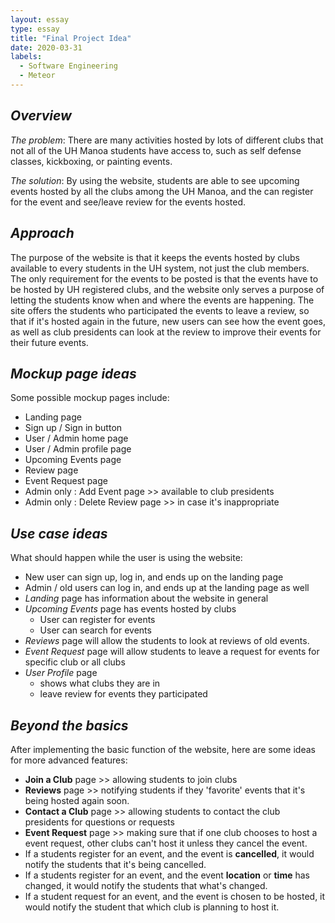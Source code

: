 ```yaml
---
layout: essay
type: essay
title: "Final Project Idea"
date: 2020-03-31
labels:
  - Software Engineering
  - Meteor
---
```


## *Overview*
*The problem*: There are many activities hosted by lots of different
clubs that not all of the UH Manoa students have access to, such as 
self defense classes, kickboxing, or painting events.

*The solution*: By using the website, students are able to see upcoming
events hosted by all the clubs among the UH Manoa, and 
the can register for the event and see/leave review for the events hosted.

## *Approach*
The purpose of the website is that it keeps the events hosted by clubs
available to every students in the UH system, not just the club members. 
The only requirement for the events to be posted is that
the events have to be hosted by UH registered clubs, and the website
only serves a purpose of letting the students know when and where
the events are happening. The site offers the students who participated
the events to leave a review, so that if it's hosted again in the 
future, new users can see how the event goes, as well as club presidents
can look at the review to improve their events for their future events. 

## *Mockup page ideas*
Some possible mockup pages include:
* Landing page
* Sign up / Sign in button
* User / Admin home page
* User / Admin profile page
* Upcoming Events page
* Review page
* Event Request page
* Admin only : Add Event page >> available to club presidents
* Admin only : Delete Review page >> in case it's inappropriate 

## *Use case ideas*
What should happen while the user is using the website:
* New user can sign up, log in, and ends up on the landing page
* Admin / old users can log in, and ends up at the landing page as well
* *Landing* page has information about the website in general
* *Upcoming Events* page has events hosted by clubs
  * User can register for events
  * User can search for events
* *Reviews* page will allow the students to look at reviews of old events.
* *Event Request* page will allow students to leave a request for 
events for specific club or all clubs
* *User Profile* page
  * shows what clubs they are in
  * leave review for events they participated

## *Beyond the basics*
After implementing the basic function of the website, here are some 
ideas for more advanced features:
* **Join a Club** page >> allowing students to join clubs
* **Reviews** page >> notifying students if they 'favorite' events that
it's being hosted again soon. 
* **Contact a Club** page >> allowing students to contact the club
presidents for questions or requests
* **Event Request** page >> making sure that if one club chooses to 
host a event request, other clubs can't host it unless they cancel
the event. 
* If a students register for an event, and the event is **cancelled**, 
it would notify the students that it's being cancelled.
* If a students register for an event, and the event **location** 
or **time** has changed, it would notify the students that what's
changed.
* If a student request for an event, and the event is chosen to be 
hosted, it would notify the student that which club is planning to 
host it. 